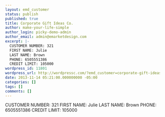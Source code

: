 ```yaml
---
layout: emd_customer
status: publish
published: true
title: Corporate Gift Ideas Co.
author: make-your-life-simple
author_login: picky-demo-admin
author_email: admin@emarketdesign.com
excerpt: |-
  CUSTOMER NUMBER: 321
  FIRST NAME: Julie
  LAST NAME: Brown
  PHONE: 6505551386
  CREDIT LIMIT: 105000
wordpress_id: 11801
wordpress_url: http://wordpressc.com/?emd_customer=corporate-gift-ideas-co
date: 2013-11-14 05:21:00.000000000 -05:00
categories: []
tags: []
comments: []
---
```

CUSTOMER NUMBER: 321
FIRST NAME: Julie
LAST NAME: Brown
PHONE: 6505551386
CREDIT LIMIT: 105000
